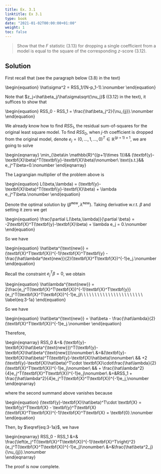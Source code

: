 ```yaml
---
title: Ex. 3.1
linktitle: Ex 3.1
type: book
date: "2021-01-02T00:00:00+01:00"
weight: 1
toc: false
---
```


> Show that the $F$ statistic (3.13) for dropping a single coefficient from a model is equal to the square of the corresponding $z$-score (3.12).

## Solution 

First recall that (see the paragraph below (3.8) in the text)

\begin{equation}
    \hat\sigma^2 = RSS_1/(N-p_1-1).\nonumber
\end{equation}

Note that $z_j=\hat\beta_j/\hat\sigma\sqrt{\nu_j}$ ((3.12) in the text), it suffices to show that 

\begin{equation}
RSS_0 - RSS_1 = \frac{\hat\beta_j^2}{\nu_{jj}}.\nonumber
\end{equation}

We already know how to find $RSS_1$, the residual sum-of-squares for the original least square model. To find $RSS_0$, 
when $j$-th coefficient is dropped from the original model, denote $e_j = (0,..., 1, ..., 0)^T\in\mathbb{R}^{(p+1)\times 1}$, we are going to solve

\begin{eqnarray}
    \min_{\beta\in \mathbb{R}^{(p+1)\times 1}}&& (\textbf{y}-\textbf{X}\beta)^T(\textbf{y}-\textbf{X}\beta)\nonumber\\
    \text{s.t.}&& e_j^T\beta=0.\nonumber
\end{eqnarray}

The Lagrangian multiplier of the problem above is

\begin{equation}
    L(\beta,\lambda) = (\textbf{y}-\textbf{X}\beta)^T(\textbf{y}-\textbf{X}\beta) + \lambda e_j^T\beta.\nonumber 
\end{equation}

Denote the optimal solution by $(\hat\beta^{\text{new}}, \hat\lambda^{\text{new}})$. 
Taking derivative w.r.t. $\beta$ and setting it zero we get

\begin{equation}
    \frac{\partial L(\beta,\lambda)}{\partial \beta} = -2\textbf{X}^T(\textbf{y}-\textbf{X}\beta) + \lambda e_j = 0.\nonumber
\end{equation}

So we have

\begin{equation}
    \hat\beta^{\text{new}} = (\textbf{X}^T\textbf{X})^{-1}\textbf{X}^T\textbf{y} - \frac{\hat\lambda^\text{new}}{2}(\textbf{X}^T\textbf{X})^{-1}e_j.\nonumber 
\end{equation}

Recall the constraint $e_j^T\beta=0$, we obtain

\begin{equation}
\hat\lambda^{\text{new}} = 
2\frac{e_j^T(\textbf{X}^T\textbf{X})^{-1}\textbf{X}^T\textbf{y}}{e_j^T(\textbf{X}^T\textbf{X})^{-1}e_j}\ \ \ \ \ \ \ \ \ \ \ \ \ \ \ \ \ \ \ \ \ \ \ \label{eq:3-1a}
\end{equation}

So we have 

\begin{equation}
    \hat\beta^{\text{new}} = \hat\beta - \frac{\hat\lambda}{2}(\textbf{X}^T\textbf{X})^{-1}e_j.\nonumber
\end{equation}

Therefore,

\begin{eqnarray}
    RSS_0 &=& (\textbf{y}-\textbf{X}\hat\beta^{\text{new}})^T(\textbf{y}-\textbf{X}\hat\beta^{\text{new}})\nonumber\\
    &=&(\textbf{y}-\textbf{X}\hat\beta)^T(\textbf{y}-\textbf{X}\hat\beta)\nonumber\\
    && +2 (\textbf{y}-\textbf{X}\hat\beta)^T\cdot \textbf{X}\cdot\frac{\hat\lambda}{2}(\textbf{X}^T\textbf{X})^{-1}e_j\nonumber\\
    && + \frac{\hat\lambda^2}{4}e_j^T(\textbf{X}^T\textbf{X})^{-1}e_j\nonumber\\
    &=&RSS_1 +  \frac{\hat\lambda^2}{4}e_j^T(\textbf{X}^T\textbf{X})^{-1}e_j,\nonumber
\end{eqnarray}

where the second summand above vanishes because

\begin{equation}
    (\textbf{y}-\textbf{X}\hat\beta)^T\cdot \textbf{X} = \textbf{y}^T\textbf{X} - \textbf{y}^T\textbf{X}(\textbf{X}^T\textbf{X})^{-1}\textbf{X}^T\textbf{X} = \textbf{0}.\nonumber
\end{equation}

Then, by $\eqref{eq:3-1a}$, we have

\begin{eqnarray}
    RSS_0 - RSS_1 &=& \frac{\left(e_j^T(\textbf{X}^T\textbf{X})^{-1}\textbf{X}^T\right)^2}{e_j^T(\textbf{X}^T\textbf{X})^{-1}e_j}\nonumber\\
    &=&\frac{\hat\beta^2_j}{\nu_{jj}}.\nonumber  
\end{eqnarray}

The proof is now complete.